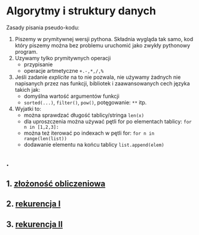 # Algorytmy i struktury danych

Zasady pisania pseudo-kodu:
1. Piszemy w prymitywnej wersji pythona. Składnia wygląda tak samo, kod który piszemy można bez problemu uruchomić jako zwykły pythonowy program.
2. Uzywamy tylko prymitywnych operacji 
    - przypisanie
    - operacje artmetyczne `+.-,*,/,%`
3. Jeśli zadanie *explicite* na to nie pozwala, nie używamy żadnych nie napisanych przez nas funkcji, bibliotek i zaawansowanych cech języka takich jak:
    - domyślna wartość argumentów funkcji
    - `sorted(...)`, `filter()`, `pow()`, potęgowanie: `**` itp.
4. Wyjatki to:
    - można sprawdzać długość tablicy/stringa `len(x)`
    - dla uproszczenia można używać pętli for po elementach tablicy: `for n in [1,2,3]:`
    - można też iterować po indexach w pętli for: `for n in range(len(list))`
    - dodawanie elementu na końcu tablicy `list.append(elem)`

.
--------------------

## 1. [złożoność obliczeniowa](/lekcja1.md)
## 2. [rekurencja I](/lekcja2.md)
## 3. [rekurencja II](/lekcja3.md)
